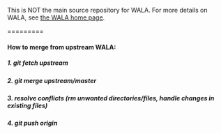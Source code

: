 This is NOT the main source repository for WALA.  For more details on WALA, see <a
href="http://wala.sourceforge.net">the WALA home page</a>.


=========
#### How to merge from upstream WALA:

##### 1. git fetch upstream

##### 2. git merge upstream/master

##### 3. resolve conflicts (rm unwanted directories/files, handle changes in existing files)

##### 4. git push origin

